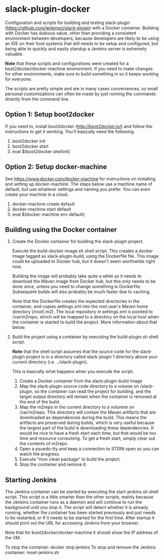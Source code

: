 # slack-plugin-docker

Configuration and scripts for building and testing slack-plugin
(https://github.com/jenkinsci/slack-plugin) with a Docker container. Building
with Docker has dubious value, other than providing a consistent environment
between developers, because developers are likely to be using an IDE on their
host systems that still needs to be setup and configured, but being able to
quickly and easily standup a Jenkins server is extremely valuable.

**Note** that these scripts and configurations were created for a
boot2docker/docker-machine environment. If you need to make changes for other
environments, make sure to build something in so it keeps working for everyone.

The scripts are pretty simple and are in many cases conveniences, so small
personal customizations can often be made by just running the commands directly
from the command line.

Option 1: Setup boot2docker
-----------------

If you need to, install boot2docker (http://boot2docker.io/) and follow the
instructions to get it working. You'll basically need the following.

1. boot2docker init
2. boot2docker start
3. eval $(boot2docker shellinit)

Option 2: Setup docker-machine
--------------------

See https://www.docker.com/docker-machine for instructions on installing and setting
up docker-machine. The steps below use a machine name of default, but use whatever
settings and naming you prefer. You can even create your machine in a cloud.

1. docker-machine create default
2. docker-machine start default
3. eval $(docker-machine env default)

Building using the Docker container
-----------------------------------

1. Create the Docker container for building the slack-plugin project.

   Execute the build-docker-image.sh shell script. This creates a docker image
   tagged as slack-plugin-build, using the Dockerfile file. This image could be
   uploaded to Docker hub, but it doesn't seem worthwhile right now.
   
   Building the image will probably take quite a while as it needs to download
   the Maven image from Docker hub, but this only needs to be done once, unless
   you need to change something in Dockerfile. Subsequent builds will also
   probably be much faster due to caching.
   
   Note that the Dockerfile creates the expected directories in the container,
   and copies settings.xml into the root user's Maven home directory
   (/root/.m2). The local repository in settings.xml is pointed to /var/m2repo,
   which will be mapped to a directory on the local host when the container is
   started to build the project. More information about that below.
   
2. Build the project using a container by executing the build-plugin.sh shell script.

   **Note** that the shell script assumes that the source code for the
   slack-plugin project is in a directory called slack-plugin 1 directory above
   your current directory (i.e. ../slack-plugin).
   
   This is basically what happens when you execute the script.
   
   1. Create a Docker container from the slack-plugin-build image
   2. Map the slack-plugin source code directory to a volume on /slack-plugin,
      so the container can read the project for building, and the target output
      directory will remain when the container is removed at the end of the
      build.
   3. Map the m2repo in the current directory to a volumne on /var/m2repo. This
      directory will contain the Maven artifacts that are downloaded as
      dependencies during the build.  This means the artifacts are preserved
      during builds, which is very useful because the largest part of the build
      is downloading these dependencies. It would be nice to have a fresh start
      each time, but that would be too time and resource consuming. To get a
      fresh start, simply clear out the contents of m2repo.
   4. Open a psuedo-tty and keep a connection to STDIN open so you can watch
      the progress.
   5. Execute "mvn clean package" to build the project.
   6. Stop the container and remove it.
   
Starting Jenkins
----------------

The Jenkins container can be started by executing the start-jenkins.sh shell
script. This script is a little smarter than the other scripts, mainly because
the Jenkins container runs as a daemon and will continue to run the background
until you stop it. The script will detect whether it is already running,
whether the container has been started previously and just needs to be
restarted, or if it needs to be started for the first time. After startup it
should print out the URL for accessing Jenkins from your browser.

Note that for boot2docker/docker-machine it should show the IP address of the VM.

To stop the container: docker stop jenkins
To stop and remove the Jenkins container: reset-jenkins.sh

